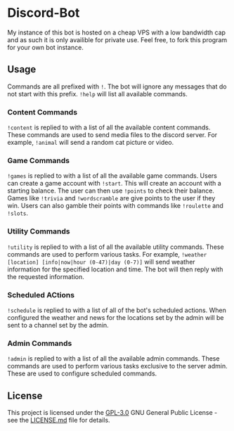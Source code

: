 # Discord-Bot

My instance of this bot is hosted on a cheap VPS with a low bandwidth cap and as such it is only availible for private use. Feel free, to fork this program for your own bot instance.

## Usage

Commands are all prefixed with `!`. The bot will ignore any messages that do not start with this prefix. `!help` will list all available commands.

### Content Commands

`!content` is replied to with a list of all the available content commands. These commands are used to send media files to the discord server. For example, `!animal` will send a random cat picture or video.

### Game Commands

`!games` is replied to with a list of all the available game commands. Users can create a game account with `!start`. This will create an account with a starting balance. The user can then use `!points` to check their balance. Games like `!trivia` and `!wordscramble` are give points to the user if they win. Users can also gamble their points with commands like `!roulette` and `!slots`.

### Utility Commands

`!utility` is replied to with a list of all the available utility commands. These commands are used to perform various tasks. For example, `!weather [location] [info|now|hour (0-47)|day (0-7)]` will send weather information for the specified location and time. The bot will then reply with the requested information.

### Scheduled ACtions

`!schedule` is replied to with a list of all of the bot's scheduled actions. When configured the weather and news for the locations set by the admin will be sent to a channel set by the admin.

### Admin Commands

`!admin` is replied to with a list of all the available admin commands. These commands are used to perform various tasks exclusive to the server admin. These are used to configure scheduled commands.

## License

This project is licensed under the [GPL-3.0](LICENSE.md)
GNU General Public License - see the [LICENSE.md](LICENSE.md) file for
details.
